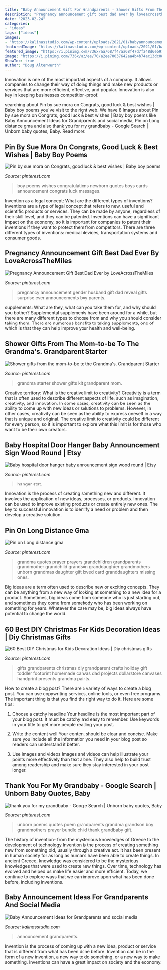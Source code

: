```yaml
---
title: "Baby Announcement Gift For Grandparents - Shower Gifts From The Mom-to-be To The Grandma&#039;s. Grandparent Starter"
description: "Pregnancy announcement gift best dad ever by loveacrossthemiles"
date: "2023-02-24"
categories:
- "ideas"
tags: ["ideas"]
images:
- "https://kalinasstudio.com/wp-content/uploads/2021/01/babyannouncementtemplate72.jpg"
featuredImage: "https://kalinasstudio.com/wp-content/uploads/2021/01/babyannouncementtemplate72.jpg"
featured_image: "https://i.pinimg.com/736x/aa/68/f4/aa68f47d7f248d6eb97c4a6abb3942d4.jpg"
image: "https://i.pinimg.com/736x/a2/ee/70/a2ee70037642aa4b4b74ac13dc08d8d3.jpg"
ShowToc: true
author: "Doug Altenwerth"
---
```



Innovation is one of the most important aspects of a company. It allows companies to change their way of doing things and make new products or services that are more efficient, effective, and popular. Innovation is also key in keeping businesses competition-proof.

	

		
searching about Pin by sue mora on Congrats, good luck &amp; best wishes | Baby boy poems you've visit to the right web. We have 8 Images about Pin by sue mora on Congrats, good luck &amp; best wishes | Baby boy poems like Baby Announcement Ideas for Grandparents and social media, Pin on Long distance gma and also thank you for my grandbaby - Google Search | Unborn baby quotes, Baby. Read more:
		
    
## Pin By Sue Mora On Congrats, Good Luck &amp; Best Wishes | Baby Boy Poems

<img loading=lazy src="https://i.pinimg.com/736x/a2/ee/70/a2ee70037642aa4b4b74ac13dc08d8d3.jpg" onerror="this.onerror=null;this.src='https://tse3.mm.bing.net/th?id=OIP.wdOGV2LLPFavnPqkLK0XlwHaK8&amp;pid=15.1';" alt="Pin by sue mora on Congrats, good luck &amp; best wishes | Baby boy poems">

_Source: pinterest.com_

>boy poems wishes congratulations newborn quotes boys cards announcement congrats luck messages. 

	

Invention as a legal concept: What are the different types of inventions?
Inventions are a type of legal concept that refers to new, useful and scientific products or services. They can be made by anyone, regardless of their skill level, and they can be patented. Inventions can have a significant impact on the economy, so it is important for companies to patent their inventions if they want to protect them from competitors. There are three different types of inventions: medical devices, transportation systems and consumer goods.

    
## Pregnancy Announcement Gift Best Dad Ever By LoveAcrossTheMiles

<img loading=lazy src="https://i.pinimg.com/736x/08/71/94/087194932449286afb84b8ad9111d986--pregnancy-announcement-gifts-gender-announcements.jpg?b=t" onerror="this.onerror=null;this.src='https://tse4.mm.bing.net/th?id=OIP.LTF26kjNx41q__uaM2pyUgHaIR&amp;pid=15.1';" alt="Pregnancy Announcement Gift Best Dad Ever by LoveAcrossTheMiles">

_Source: pinterest.com_

>pregnancy announcement gender husband gift dad reveal gifts surprise ever announcements boy parents. 

	

supplements: What are they, what can you take them for, and why should you bother?
Supplemental supplements have been around for a while, but there are many different types to choose from and why you should consider taking them. There are numerous benefits to taking supplements, one of which is that they can help improve your health and well-being.

    
## Shower Gifts From The Mom-to-be To The Grandma&#039;s. Grandparent Starter

<img loading=lazy src="https://i.pinimg.com/736x/8f/b1/14/8fb1145b34929b76909dce0125d11886--grandma-starter-kit-grandparent.jpg" onerror="this.onerror=null;this.src='https://tse2.mm.bing.net/th?id=OIP.UVb32mibVLJVo9yPjMBikgHaJ3&amp;pid=15.1';" alt="Shower gifts from the mom-to-be to the Grandma&#039;s. Grandparent Starter">

_Source: pinterest.com_

>grandma starter shower gifts kit grandparent mom. 

	

Creative territory: What is the creative limit to creativity?
Creativity is a term that is often used to describe different aspects of life, such as imagination, creativity, and innovation. In some cases, creativity can be seen as the ability to come up with new ideas or solutions to problems. However, in other cases, creativity can be seen as the ability to express oneself in a way that is unique and original. The creative limit to creativity could be different for every person, so it is important to explore what this limit is for those who want to be their own creators.

    
## Baby Hospital Door Hanger Baby Announcement Sign Wood Round | Etsy

<img loading=lazy src="https://i.pinimg.com/736x/6c/68/7a/6c687ad03c3373bff8c701c4c5590057.jpg" onerror="this.onerror=null;this.src='https://tse1.mm.bing.net/th?id=OIP.drbCreOu6IMIMoVCz-H3CwHaJ4&amp;pid=15.1';" alt="Baby hospital door hanger baby announcement sign wood round | Etsy">

_Source: pinterest.com_

>hanger stat. 

	

Innovation is the process of creating something new and different. It involves the application of new ideas, processes, or products. Innovation can be used to improve existing products or create entirely new ones. The key to successful innovation is to identify a need or problem and then develop a creative solution.

    
## Pin On Long Distance Gma

<img loading=lazy src="https://i.pinimg.com/736x/3b/1e/e7/3b1ee7452aae4919ea19db272a71986b.jpg" onerror="this.onerror=null;this.src='https://tse1.mm.bing.net/th?id=OIP.o5XrzymfN3MGwK-HbA2l9QAAAA&amp;pid=15.1';" alt="Pin on Long distance gma">

_Source: pinterest.com_

>grandma quotes prayer prayers grandchildren grandparents grandmother grandchild grandson granddaughter grandmothers unborn grandmas daughter gift loved card granddaughters missing ones. 

	

Big ideas are a term often used to describe new or exciting concepts. They can be anything from a new way of looking at something to a new idea for a product. Sometimes, big ideas come from someone who is just starting out, and sometimes they come from somebody who has been working on something for years. Whatever the case may be, big ideas always have potential to change the world.

    
## 60 Best DIY Christmas For Kids Decoration Ideas | Diy Christmas Gifts

<img loading=lazy src="https://i.pinimg.com/736x/aa/68/f4/aa68f47d7f248d6eb97c4a6abb3942d4.jpg" onerror="this.onerror=null;this.src='https://tse2.mm.bing.net/th?id=OIP.h9zZL3vmfPy30W1l3jirPAHaJ3&amp;pid=15.1';" alt="60 Best DIY Christmas for Kids Decoration Ideas | Diy christmas gifts">

_Source: pinterest.com_

>gifts grandparents christmas diy grandparent crafts holiday gift toddler footprint homemade canvas dad projects dollarstore canvases handprint presents grandma paints. 

	

How to create a blog post?
There are a variety of ways to create a blog post. You can use copywriting services, online tools, or even free programs. The important thing is that you find the right way to do it. Here are some tips:
1. Choose a catchy headline
Your headline is the most important part of your blog post. It must be catchy and easy to remember. Use keywords in your title to get more people reading your post.

2. Write the content well
Your content should be clear and concise. Make sure you include all the information you need in your blog post so readers can understand it better.

3. Use images and videos
Images and videos can help illustrate your points more effectively than text alone. They also help to build trust among readership and make sure they stay interested in your post longer.


    
## Thank You For My Grandbaby - Google Search | Unborn Baby Quotes, Baby

<img loading=lazy src="https://i.pinimg.com/736x/9f/11/74/9f1174b27f0c6f70f7074b84e179d5ef--baby-bundles-great-quotes.jpg" onerror="this.onerror=null;this.src='https://tse4.mm.bing.net/th?id=OIP.Bq7DYYRMF7dD2cJV3QS3xgHaL_&amp;pid=15.1';" alt="thank you for my grandbaby - Google Search | Unborn baby quotes, Baby">

_Source: pinterest.com_

>unborn poems quotes poem grandparents grandma grandson boy grandmothers prayer bundle child thank grandbaby gift. 

	

The history of invention- from the mysterious knowledges of Greece to the development of technology
Invention is the process of creating something new from something old, usually through a creative act. It has been present in human society for as long as humans have been able to create things. In ancient Greece, knowledge was considered to be the mysterious knowledges that were used to create new things. Over time, technology has evolved and helped us make life easier and more efficient. Today, we continue to explore ways that we can improve upon what has been done before, including inventions.

    
## Baby Announcement Ideas For Grandparents And Social Media

<img loading=lazy src="https://kalinasstudio.com/wp-content/uploads/2021/01/babyannouncementtemplate72.jpg" onerror="this.onerror=null;this.src='https://tse2.mm.bing.net/th?id=OIP.Rg27J2fKyV4CrazJVBIpSQHaGL&amp;pid=15.1';" alt="Baby Announcement Ideas for Grandparents and social media">

_Source: kalinasstudio.com_

>announcement grandparents. 

	

Invention is the process of coming up with a new idea, product or service that is different from what has been done before. Invention can be in the form of a new invention, a new way to do something, or a new way to make something. Inventions can have a great impact on society and the economy.

